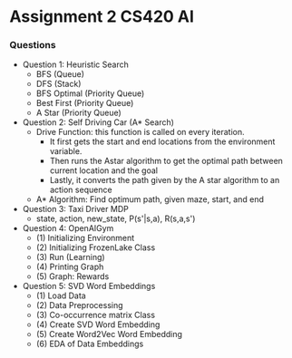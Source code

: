 # Assignment 2 CS420 AI

### Questions
- Question 1: Heuristic Search
  - BFS (Queue)
  - DFS (Stack)
  - BFS Optimal (Priority Queue)
  - Best First (Priority Queue)
  - A Star (Priority Queue)
- Question 2: Self Driving Car (A* Search)
  - Drive Function: this function is called on every iteration.
    - It first gets the start and end locations from the environment variable.
    - Then runs the Astar algorithm to get the optimal path between current location
    and the goal
    - Lastly, it converts the path given by the A star algorithm to an action sequence
  - A* Algorithm: Find optimum path, given maze, start, and end
- Question 3: Taxi Driver MDP
  - state, action, new_state, P(s'|s,a), R(s,a,s')
- Question 4: OpenAIGym
  - (1) Initializing Environment
  - (2) Initializing FrozenLake Class
  - (3) Run (Learning)
  - (4) Printing Graph
  - (5) Graph: Rewards
- Question 5: SVD Word Embeddings
  - (1) Load Data
  - (2) Data Preprocessing
  - (3) Co-occurrence matrix Class
  - (4) Create SVD Word Embedding
  - (5) Create Word2Vec Word Embedding
  - (6) EDA of Data Embeddings
